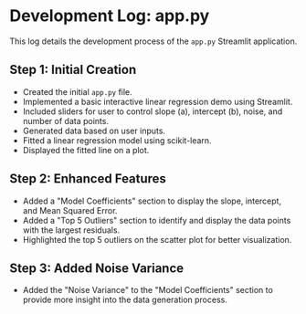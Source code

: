 # Development Log: app.py

This log details the development process of the `app.py` Streamlit application.

## Step 1: Initial Creation

- Created the initial `app.py` file.
- Implemented a basic interactive linear regression demo using Streamlit.
- Included sliders for user to control slope (a), intercept (b), noise, and number of data points.
- Generated data based on user inputs.
- Fitted a linear regression model using scikit-learn.
- Displayed the fitted line on a plot.

## Step 2: Enhanced Features

- Added a "Model Coefficients" section to display the slope, intercept, and Mean Squared Error.
- Added a "Top 5 Outliers" section to identify and display the data points with the largest residuals.
- Highlighted the top 5 outliers on the scatter plot for better visualization.

## Step 3: Added Noise Variance

- Added the "Noise Variance" to the "Model Coefficients" section to provide more insight into the data generation process.
